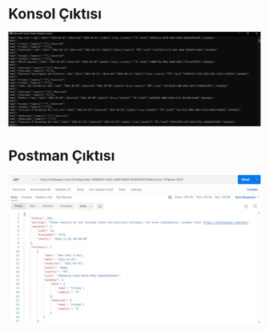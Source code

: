 # Konsol Çıktısı
![](ApiRequest/images/console.PNG)
# Postman Çıktısı
![](ApiRequest/images/postman.PNG)

